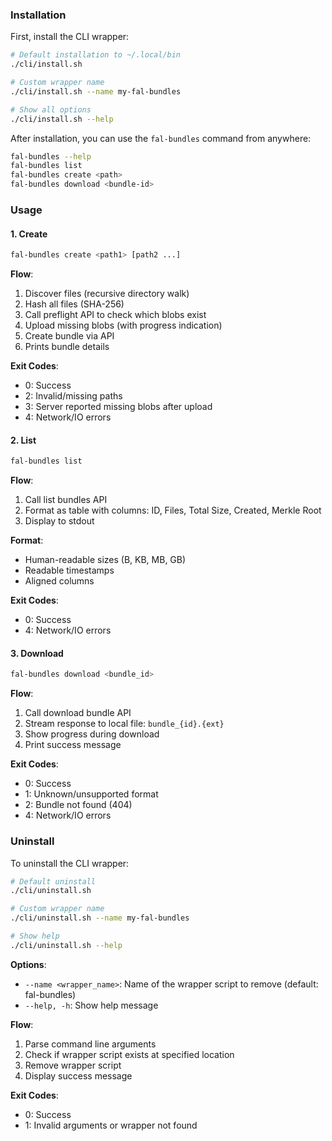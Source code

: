 ### Installation

First, install the CLI wrapper:

```bash
# Default installation to ~/.local/bin
./cli/install.sh

# Custom wrapper name
./cli/install.sh --name my-fal-bundles

# Show all options
./cli/install.sh --help
```

After installation, you can use the `fal-bundles` command from anywhere:

```bash
fal-bundles --help
fal-bundles list
fal-bundles create <path>
fal-bundles download <bundle-id>
```

### Usage

#### 1. Create
```bash
fal-bundles create <path1> [path2 ...]
```

**Flow**:
1. Discover files (recursive directory walk)
2. Hash all files (SHA-256)
3. Call preflight API to check which blobs exist
4. Upload missing blobs (with progress indication)
5. Create bundle via API
6. Prints bundle details

**Exit Codes**:
- 0: Success
- 2: Invalid/missing paths
- 3: Server reported missing blobs after upload
- 4: Network/IO errors

#### 2. List
```bash
fal-bundles list
```

**Flow**:
1. Call list bundles API
2. Format as table with columns: ID, Files, Total Size, Created, Merkle Root
3. Display to stdout

**Format**:
- Human-readable sizes (B, KB, MB, GB)
- Readable timestamps
- Aligned columns

**Exit Codes**:
- 0: Success
- 4: Network/IO errors

#### 3. Download
```bash
fal-bundles download <bundle_id>
```

**Flow**:
1. Call download bundle API
2. Stream response to local file: `bundle_{id}.{ext}`
3. Show progress during download
4. Print success message

**Exit Codes**:
- 0: Success
- 1: Unknown/unsupported format
- 2: Bundle not found (404)
- 4: Network/IO errors

### Uninstall

To uninstall the CLI wrapper:

```bash
# Default uninstall
./cli/uninstall.sh

# Custom wrapper name
./cli/uninstall.sh --name my-fal-bundles

# Show help
./cli/uninstall.sh --help
```

**Options**:
- `--name <wrapper_name>`: Name of the wrapper script to remove (default: fal-bundles)
- `--help, -h`: Show help message

**Flow**:
1. Parse command line arguments
2. Check if wrapper script exists at specified location
3. Remove wrapper script
4. Display success message

**Exit Codes**:
- 0: Success
- 1: Invalid arguments or wrapper not found
